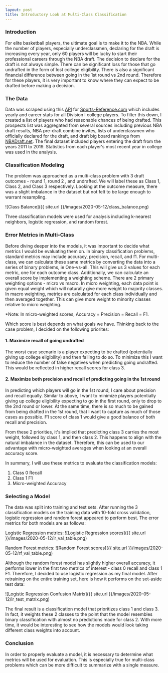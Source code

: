 ```yaml
---
layout: post
title: Introductory Look at Multi-Class Classification
---
```


### Introduction
For elite basketball players, the ultimate goal is to make it to the NBA. While the number of players, especially underclassmen, declaring for the draft is increasing every year, only 60 players will be lucky to start their professional careers through the NBA draft. The decision to declare for the draft is not always simple. There can be significant loss for those that go undrafted in the form of lost college eligibility. There is also a significant financial difference between going in the 1st round vs 2nd round. Therefore for these players, it is very important to know where they can expect to be drafted before making a decision.

### The Data
Data was scraped using this [API](https://sportsreference.readthedocs.io/en/stable/) for [Sports-Reference.com](http://www.sports-reference.com) which includes yearly and career stats for all Division I college players. To filter this down, I created a list of players who had reasonable chances of being drafted. This prospects list was aggregated from several sources including previous NBA draft results, NBA pre-draft combine invites, lists of underclassmen who officially declared for the draft, and draft big board rankings from [NBADraft.net](https://www.nbadraft.net/ranking/bigboard/). The final dataset included players entering the draft from the years 2011 to 2019. Statistics from each player's most recent year in college was used in the analysis. 

### Classification Modeling
The problem was approached as a multi-class problem with 3 draft outcomes - round 1, round 2 , and undrafted. We will label these as Class 1, Class 2, and Class 3 respectively. Looking at the outcome measure, there was a slight imbalance in the dataset but not felt to be large enough to warrant resampling. 

![Class Balance]({{ site.url }}/images/2020-05-12/class_balance.png)

Three classification models were used for analysis including k-nearest neighbors, logistic regression, and random forest.

### Error Metrics in Multi-Class
Before diving deeper into the models, it was important to decide what metrics I would be evaluating them on. In binary classification problems, standard metrics may include accuracy, precision, recall, and f1. For multi-class, we can calculate these same metrics by converting the data into a series of binary problems, ie One-vs-all. This will give us 3 values for each metric, one for each outcome class. Additionally, we can calculate an overall score by implementing a weighting scheme. There are 2 primary weighting options - micro vs macro. In micro weighting, each data point is given equal weight which will naturally give more weight to majority classes. In macro weighting, metrics are calculated for each class individually and then averaged together. This can give more weight to minority classes relative to micro weighting.

*Note: In micro-weighted scores, Accuracy = Precision = Recall = F1. 

Which score is best depends on what goals we have. Thinking back to the case problem, I decided on the following priorites:
#### 1. Maximize recall of going undrafted
The worst case scenario is a player expecting to be drafted (potentially giving up college eligibility) and then failing to do so. To minimize this I want to reduce the number of false negatives when predicting going undrafted. This would be reflected in higher recall scores for class 3. 

#### 2. Maximize both precision and recall of predicting going in the 1st round
In predicting which players will go in the 1st round, I care about precision and recall equally. Similar to above, I want to minimize players potentially giving up college eligibility expecting to go in the first round, only to drop to the 2nd round or lower. At the same time, there is so much to be gained from being drafted in the 1st round, that I want to capture as much of those cases as possible. F1 score of class 1 would give a good balance of both recall and precision.

From these 2 priorities, it's implied that predicting class 3 carries the most weight, followed by class 1, and then class 2. This happens to align with the natural imbalance in the dataset. Therefore, this can be used to our advantage with micro-weighted averages when looking at an overall accuracy score.

In summary, I will use these metrics to evaluate the classification models:
1. Class 0 Recall
2. Class 1 F1
3. Micro-weighted Accuracy

### Selecting a Model
The data was split into training and test sets. After running the 3 classification models on the training data with 10-fold cross validation, logistic regression and random forest appeared to perform best. The error metrics for both models are as follows:

Logistic Regression metrics:
![Logistic Regression scores]({{ site.url }}/images/2020-05-12/lr_val_table.png)

Random Forest metrics:
![Random Forest scores]({{ site.url }}/images/2020-05-12/rf_val_table.png)

Although the random forest model has slightly higher overall accuracy, it performs lower in the first two metrics of interest - class 0 recall and class 1 F1. Therefore, I decided to use logistic regression as my final model. After retraining on the entire training set, here is how it performs on the set-aside test data:

![Logistic Regression Confusion Matrix]({{ site.url }}/images/2020-05-12/lr_test_matrix.png)

The final result is a classification model that prioritizes class 1 and class 3. In fact, it weights these 2 classes to the point that the model resembles binary classification with almost no predictions made for class 2. With more time, it would be interesting to see how the models would look taking different class weights into account.

### Conclusion
In order to properly evaluate a model, it is necessary to determine what metrics will be used for evaluation. This is especially true for multi-class problems which can be more difficult to summarize with a single measure. 